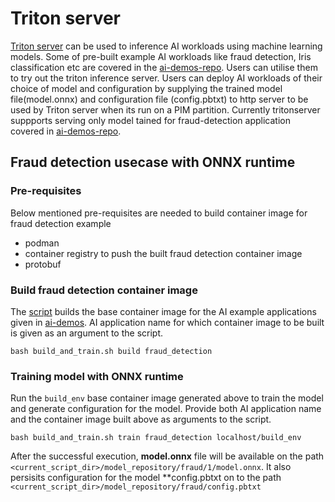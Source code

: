 # Triton server

[Triton server](https://github.com/triton-inference-server/server) can be used to inference AI workloads using machine learning models. Some of pre-built example AI workloads like fraud detection, Iris classification etc are covered in the [ai-demos-repo](https://github.com/PDeXchange/ai-demos). Users can utilise them to try out the triton inference server.
Users can deploy AI workloads of their choice of model and configuration by supplying the trained model file(model.onnx) and configuration file (config.pbtxt) to http server to be used by Triton server when its run on a PIM partition. Currently tritonserver suppports serving only model tained for fraud-detection application covered in [ai-demos-repo](https://github.com/PDeXchange/ai-demos).

## Fraud detection usecase with ONNX runtime
### Pre-requisites
Below mentioned pre-requisites are needed to build container image for fraud detection example
- podman
- container registry to push the built fraud detection container image
- protobuf

### Build fraud detection container image
The [script](build_and_train.sh) builds the base container image for the AI example applications given in [ai-demos](https://github.com/PDeXchange/ai-demos). AI application name for which container image to be built is given as an argument to the script.
```shell
bash build_and_train.sh build fraud_detection
```

### Training model with ONNX runtime
Run the `build_env` base container image generated above to train the model and generate configuration for the model. Provide both AI application name and the container image built above as arguments to the script.
```shell
bash build_and_train.sh train fraud_detection localhost/build_env
```

After the successful execution, **model.onnx** file will be available on the path `<current_script_dir>/model_repository/fraud/1/model.onnx`. It also persisits configuration for the model **config.pbtxt on to the path `<current_script_dir>/model_repository/fraud/config.pbtxt`
